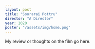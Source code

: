 ```yaml
---
layout: post
title: "Soorarai Pottru"
director: "A Director"
year: 2020
poster: "/assets/img/home.png"
---
```


My review or thoughts on the film go here.
